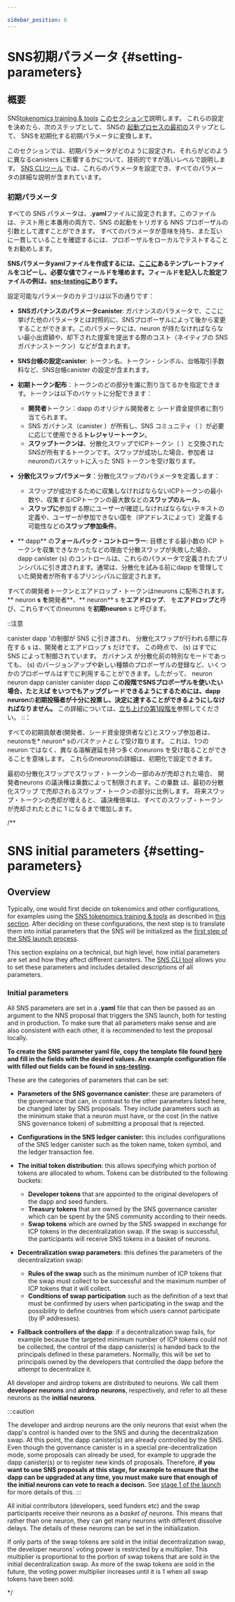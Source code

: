 ```yaml
---

sidebar_position: 6
---
```

# SNS初期パラメータ {\#setting-parameters}

## 概要

[](https://wiki.internetcomputer.org/wiki/How-To:_SNS_tokenomics_configuration)SNS[tokenomics training & tools](https://wiki.internetcomputer.org/wiki/How-To:_SNS_tokenomics_configuration)
[このセクションで](./tokenomics-intro.md)説明します。 これらの設定を決めたら、次のステップとして、 SNSの
[起動プロセスの最初の](../launching/launch-steps-1proposal.md)ステップとして、 SNSを初期化する初期パラメータに変換します。

このセクションでは、初期パラメータがどのように設定され、それらがどのように異なるcanisters に影響するかについて、技術的ですが高いレベルで説明します。
[SNS CLIツール](https://github.com/dfinity/ic/tree/master/rs/sns/cli)
では、これらのパラメータを設定でき、すべてのパラメータの詳細な説明が含まれています。

### 初期パラメータ

すべての SNS パラメータは、**.yaml**ファイルに設定されます。このファイルは、テスト用と本番用の両方で、SNS の起動をトリガする NNS プロポーザルの引数として渡すことができます。
すべてのパラメータが意味を持ち、また互いに一貫していることを確認するには、プロポーザルをローカルでテストすることをお勧めします。

**SNSパラメータyamlファイルを作成するには、[ここに](https://github.com/dfinity/ic/blob/master/rs/sns/cli/sns_init_template.yaml)あるテンプレートファイルをコピーし、必要な値でフィールドを埋めます。フィールドを記入した設定ファイルの例は、[sns-testingに](https://github.com/dfinity/sns-testing/blob/main/example_sns_init.yaml)あります。**

設定可能なパラメータのカテゴリは以下の通りです：

- **SNSガバナンスのパラメータcanister**:
  ガバナンスのパラメータで、ここに挙げた他のパラメータとは対照的に、SNSプロポーザルによって後から変更することができます。このパラメータには、neuron が持たなければならない最小出資額や、却下された提案を提出する際のコスト（ネイティブの SNS ガバナンストークン）などが含まれます。

- **SNS台帳の設定canister**: トークン名、トークン・シンボル、台帳取引手数料など、SNS台帳canister の設定が含まれます。

- **初期トークン配布**：トークンのどの部分を誰に割り当てるかを指定できます。トークンは以下のバケットに分配できます：
  
  - **開発者**トークン：dapp のオリジナル開発者と
    シード資金提供者に割り当てられます。
  - SNS ガバナンス（canister ）が所有し、SNS コミュニティ（
    ）が必要に応じて使用できる**トレジャリートークン**。
  - **スワップトークンは**、分散化スワップでICPトークン（
    ）と交換されたSNSが所有するトークンです。スワップが成功した場合、参加者
    はneuronのバスケットに入った SNS トークンを受け取ります。

- **分散化スワップパラメータ**：分散化スワップのパラメータを定義します：
  
  - スワップが成功するために収集しなければならないICPトークンの最小数や、収集するICPトークンの最大数などの**スワップのルール**。
  - **スワップに**参加する際にユーザーが確認しなければならないテキストの定義や、ユーザーが参加できない国を（IPアドレスによって）定義する可能性などの**スワップ参加条件**。

- ** dapp** の**フォールバック・コントローラー**: 目標とする最小数の ICP トークンを収集できなかったなどの理由で分散スワップが失敗した場合、dapp canister (s) のコントロールは、これらのパラメータで定義されたプリンシパルに引き渡されます。通常は、分散化を試みる前にdapp を管理していた開発者が所有するプリンシパルに設定されます。

すべての開発者トークンとエアドロップ・トークンはneurons に配布されます。
** neuron **s を**開発者**、** neuron** s を**エアドロップ**、
を**エアドロップと**呼び、これらすべてのneurons を**初期neuron** s と呼びます。

::注意

 canister dapp 'の制御が SNS に引き渡され、 分散化スワップが行われる際に存在する s は、開発者とエアドロップ s だけです。 この時点で、  (s) はすでに SNS によって制御されています。 ガバナンス が分散化前の特別なモードであっても、 (s) のバージョンアップや新しい種類のプロポーザルの登録など、いくつかのプロポーザルはすでに利用することができます。したがって、
 neuron neuron
 dapp canister
 canister dapp
**この段階でSNSプロポーザルを使いたい場合、たとえば をいつでもアップグレードできるようにするためには、dapp neuron**の**初期投稿者が十分に投票し、決定に達することができるようにしなければなりません。**
この詳細については、[立ち上げの第1段階を](../launching/launch-summary-1proposal.md)参照してください。 ::：

すべての初期貢献者(開発者、シード資金提供者など)とスワップ参加者は、neuronsを* neuron* sの*バスケットとして*受け取ります。
これは、1つのneuron ではなく、異なる溶解遅延を持つ多くのneurons
を受け取ることができることを意味します。
これらのneuronsの詳細は、初期化で設定できます。

最初の分散化スワップでスワップ・トークンの一部のみが売却された場合、
開発者neurons の議決権は乗数によって制限されます。この乗数
は、最初の分散化スワップ
で売却されるスワップ・トークンの部分に比例します。
将来スワップ・トークンの売却が増えると、
議決権倍率は、すべてのスワップ・トークンが売却されたときに 1 になるまで増加します。

/**

# SNS initial parameters {#setting-parameters}
## Overview
Typically, one would first decide on tokenomics and other configurations, 
for examples using the
[SNS tokenomics training & tools](https://wiki.internetcomputer.org/wiki/How-To:_SNS_tokenomics_configuration)
as described in [this section](./tokenomics-intro.md).
After deciding on these configurations, the next step is to
translate them into initial parameters that the SNS will be initialized 
as the [first step of the SNS launch process](../launching/launch-steps-1proposal.md).


This section explains on a technical, but high level, how initial parameters are set and how they affect different canisters.
The [SNS CLI tool](https://github.com/dfinity/ic/tree/master/rs/sns/cli)
allows you to set these parameters and includes detailed descriptions of all parameters.

### Initial parameters
All SNS parameters are set in a **.yaml** file that can then be passed as an argument to the NNS proposal that triggers the SNS launch, both for testing and in production. 
To make sure that all parameters make sense and are also consistent with each other, it is recommended to test the proposal locally.

**To create the SNS parameter yaml file, copy the template file found [here](https://github.com/dfinity/ic/blob/master/rs/sns/cli/sns_init_template.yaml) and fill in the fields with the desired values. An example configuration file with filled out fields can be found in [sns-testing](https://github.com/dfinity/sns-testing/blob/main/example_sns_init.yaml).**

These are the categories of parameters that can be set:
- **Parameters of the SNS governance canister**: these are parameters of the governance
that can, in contrast to the other parameters listed here, be changed later by SNS proposals. They include parameters such as the minimum stake that a neuron must have, or the cost (in the native SNS governance token) of submitting a proposal that is rejected.
   
- **Configurations in the SNS ledger canister:** this includes configurations of the SNS ledger canister such as the token name, token symbol, and the ledger transaction fee.

- **The initial token distribution**: this allows specifying which portion of tokens are allocated to whom. Tokens can be distributed to the following buckets:
   - **Developer tokens** that are appointed to the original developers of the dapp and 
      seed funders.
   - **Treasury tokens** that are owned by the SNS governance canister which can be
      spent by the SNS community according to their needs.
   - **Swap tokens** which are owned by the SNS swapped in exchange for ICP tokens
      in the decentralization swap. If the swap is successful, the participants
      will receive SNS tokens in a basket of neurons.
- **Decentralization swap parameters**: this defines the parameters of the decentralization swap: 
  - **Rules of the swap** such as the minimum number of ICP tokens that the swap must collect to be successful and the maximum number of ICP tokens that it will collect. 
  - **Conditions of swap participation** such as the definition of a text that must be confirmed by users when participating in the swap and the possibility to define countries from which users cannot participate (by IP addresses).
  
- **Fallback controllers of the dapp**: if a decentralization swap fails, for example because the targeted minimum number of ICP tokens could not be collected, the control of the dapp canister(s) is handed back to the principals defined in these parameters. Normally, this will be set to principals owned by the developers that controlled the dapp before the attempt to decentralize it.
      
All developer and airdrop tokens are distributed to neurons.
We call them **developer neurons** and **airdrop neurons**,
respectively, and refer to all these neurons as the **initial neurons**.

:::caution

The developer and airdrop neurons are the only neurons that exist when
the dapp's control is handed over to the SNS and during the
decentralization swap.
At this point, the dapp canister(s) are already controlled by the SNS.
Even though the governance canister is in a special pre-decentralization mode, some proposals can already be used, for example to upgrade the dapp canister(s) or to register new kinds of proposals. 
Therefore, **if you want to use SNS proposals at this stage, for example to ensure that the dapp can be upgraded at any time, you must make sure that enough of the initial neurons can vote to reach a decison.**
See [stage 1 of the launch](../launching/launch-summary-1proposal.md) for more details of this. 
:::

All initial contributors (developers, seed funders etc) and the swap participants receive their neurons as a *basket of neurons*.
This means that rather than one neuron, they can get many neurons 
with different dissolve delays. The details of these neurons can
be set in the initialization.

If only parts of the swap tokens are sold in the initial decentralization swap,
the developer neurons' voting power is restricted by a multiplier. This multiplier 
is proportional to the portion of swap tokens that are sold in the initial 
decentralization swap. As more of the swap tokens are sold in the future, the
voting power multiplier increases until it is 1 when all swap tokens have been
sold.


*/